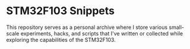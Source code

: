 # STM32F103 Snippets

This repository serves as a personal archive where I store various small-scale experiments, hacks, and scripts that I've written or collected while exploring the capabilities of the STM32F103.
